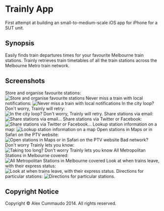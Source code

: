 # Trainly App

First attempt at building an small-to-medium-scale iOS app for iPhone for a SUT unit.

## Synopsis

Easily finds train departures times for your favourite Melbourne train stations. Trainly retrieves train timetables of all the train stations across the Melbourne Metro train network.

## Screenshots

Store and organise favourite stations:
![Store and organise favourite stations](http://i.imgur.com/3AO0HJJ.png)
Never miss a train with local notifications:
![Never miss a train with local notifications](http://i.imgur.com/Cb2SrE8.png)
In the city loop? Don't worry, Trainly will retry:
![In the city loop? Don't worry, Trainly will retry.](http://i.imgur.com/2XNiZhM.png)
Share stations via email:
![Share stations via email...](http://i.imgur.com/d6BQb9q.png)
Share stations via Twitter or Facebook:
![Share stations via Twitter or Facebook...](http://i.imgur.com/Tz4gAtC.png)
Lookup station information on a map:
![Lookup station information on a map](http://i.imgur.com/QnrLesc.png)
Open stations in Maps or in Safari on the PTV website:
![Open stations in Maps or in Safari on the PTV website](http://i.imgur.com/PdufJ57.png)
Bad network? Don't worry Trainly lets you know:
![Taking too long? Don't worry Trainly lets you know](http://i.imgur.com/QnOmTU9.png)
All Metropolitan Stations in Melbourne covered:
![All Metropolitan Stations in Melbourne covered](http://i.imgur.com/fFGq9lf.png)
Look at when trains leave, with their express status:
![Look at when trains leave, with their express status.](http://i.imgur.com/BU0SzyI.png)
Directions for particular stations:
![Directions for particular stations.](http://i.imgur.com/MZZqkR4.png)

## Copyright Notice

Copyright &copy; Alex Cummaudo 2014. All rights reserved.
